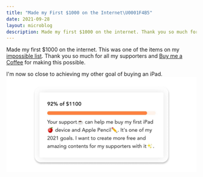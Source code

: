 ```yaml
---
title: "Made my First $1000 on the Internet\U0001F4B5"
date: 2021-09-28
layout: microblog
description: Made my first $1000 on the internet. Thank you so much for all my supporters and Buy me a Coffee for making this possible
---
```


Made my first $1000 on the internet. This was one of the items on my [impossible list](/impossible-list). Thank you so much for all my supporters and [Buy me a Coffee](https://www.buymeacoffee.com/vyshnav) for making this possible.

I'm now so close to achieving my other goal of buying an iPad.
![BMC Goal](/Images/Microblog/28-09-2021.png)